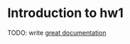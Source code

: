 # Introduction to hw1

TODO: write [great documentation](http://jacobian.org/writing/what-to-write/)
